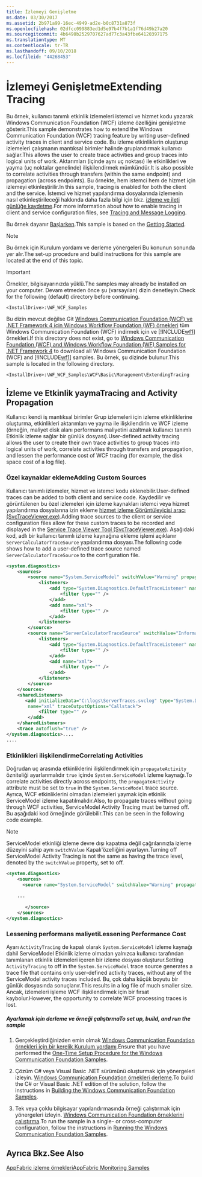 ```yaml
---
title: İzlemeyi Genişletme
ms.date: 03/30/2017
ms.assetid: 2b971a99-16ec-4949-ad2e-b0c8731a873f
ms.openlocfilehash: 02dfcc099883ed1d5e97b4f7b1a1f76d49b27a20
ms.sourcegitcommit: 4b6490b2529707627ad77c3a43fbe64120397175
ms.translationtype: MT
ms.contentlocale: tr-TR
ms.lasthandoff: 09/10/2018
ms.locfileid: "44268453"
---
```

# <a name="extending-tracing"></a><span data-ttu-id="5b7e5-102">İzlemeyi Genişletme</span><span class="sxs-lookup"><span data-stu-id="5b7e5-102">Extending Tracing</span></span>
<span data-ttu-id="5b7e5-103">Bu örnek, kullanıcı tanımlı etkinlik izlemeleri istemci ve hizmet kodu yazarak Windows Communication Foundation (WCF) izleme özelliğini genişletme gösterir.</span><span class="sxs-lookup"><span data-stu-id="5b7e5-103">This sample demonstrates how to extend the Windows Communication Foundation (WCF) tracing feature by writing user-defined activity traces in client and service code.</span></span> <span data-ttu-id="5b7e5-104">Bu izleme etkinliklerin oluşturup izlemeleri çalışmanın mantıksal birimler halinde gruplandırmak kullanıcı sağlar.</span><span class="sxs-lookup"><span data-stu-id="5b7e5-104">This allows the user to create trace activities and group traces into logical units of work.</span></span> <span data-ttu-id="5b7e5-105">Aktarımları (içinde aynı uç noktası) ile etkinlikleri ve yayma (uç noktalar genelinde) ilişkilendirmek mümkündür.</span><span class="sxs-lookup"><span data-stu-id="5b7e5-105">It is also possible to correlate activities through transfers (within the same endpoint) and propagation (across endpoints).</span></span> <span data-ttu-id="5b7e5-106">Bu örnekte, hem istemci hem de hizmet için izlemeyi etkinleştirilir.</span><span class="sxs-lookup"><span data-stu-id="5b7e5-106">In this sample, tracing is enabled for both the client and the service.</span></span> <span data-ttu-id="5b7e5-107">İstemci ve hizmet yapılandırma dosyalarında izlemenin nasıl etkinleştirileceği hakkında daha fazla bilgi için bkz. [izleme ve ileti günlüğe kaydetme](../../../../docs/framework/wcf/samples/tracing-and-message-logging.md).</span><span class="sxs-lookup"><span data-stu-id="5b7e5-107">For more information about how to enable tracing in client and service configuration files, see [Tracing and Message Logging](../../../../docs/framework/wcf/samples/tracing-and-message-logging.md).</span></span>  
  
 <span data-ttu-id="5b7e5-108">Bu örnek dayanır [Başlarken](../../../../docs/framework/wcf/samples/getting-started-sample.md).</span><span class="sxs-lookup"><span data-stu-id="5b7e5-108">This sample is based on the [Getting Started](../../../../docs/framework/wcf/samples/getting-started-sample.md).</span></span>  
  
> [!NOTE]
>  <span data-ttu-id="5b7e5-109">Bu örnek için Kurulum yordamı ve derleme yönergeleri Bu konunun sonunda yer alır.</span><span class="sxs-lookup"><span data-stu-id="5b7e5-109">The set-up procedure and build instructions for this sample are located at the end of this topic.</span></span>  
  
> [!IMPORTANT]
>  <span data-ttu-id="5b7e5-110">Örnekler, bilgisayarınızda yüklü.</span><span class="sxs-lookup"><span data-stu-id="5b7e5-110">The samples may already be installed on your computer.</span></span> <span data-ttu-id="5b7e5-111">Devam etmeden önce şu (varsayılan) dizin denetleyin.</span><span class="sxs-lookup"><span data-stu-id="5b7e5-111">Check for the following (default) directory before continuing.</span></span>  
>   
>  `<InstallDrive>:\WF_WCF_Samples`  
>   
>  <span data-ttu-id="5b7e5-112">Bu dizin mevcut değilse Git [Windows Communication Foundation (WCF) ve .NET Framework 4 için Windows Workflow Foundation (WF) örnekleri](https://go.microsoft.com/fwlink/?LinkId=150780) tüm Windows Communication Foundation (WCF) indirmek için ve [!INCLUDE[wf1](../../../../includes/wf1-md.md)] örnekleri.</span><span class="sxs-lookup"><span data-stu-id="5b7e5-112">If this directory does not exist, go to [Windows Communication Foundation (WCF) and Windows Workflow Foundation (WF) Samples for .NET Framework 4](https://go.microsoft.com/fwlink/?LinkId=150780) to download all Windows Communication Foundation (WCF) and [!INCLUDE[wf1](../../../../includes/wf1-md.md)] samples.</span></span> <span data-ttu-id="5b7e5-113">Bu örnek, şu dizinde bulunur.</span><span class="sxs-lookup"><span data-stu-id="5b7e5-113">This sample is located in the following directory.</span></span>  
>   
>  `<InstallDrive>:\WF_WCF_Samples\WCF\Basic\Management\ExtendingTracing`  
  
## <a name="tracing-and-activity-propagation"></a><span data-ttu-id="5b7e5-114">İzleme ve Etkinlik yayma</span><span class="sxs-lookup"><span data-stu-id="5b7e5-114">Tracing and Activity Propagation</span></span>  
 <span data-ttu-id="5b7e5-115">Kullanıcı kendi iş mantıksal birimler Grup izlemeleri için izleme etkinliklerine oluşturma, etkinlikleri aktarımları ve yayma ile ilişkilendirin ve WCF izleme (örneğin, maliyet disk alanı performans maliyetini azaltmak kullanıcı tanımlı Etkinlik izleme sağlar bir günlük dosyası).</span><span class="sxs-lookup"><span data-stu-id="5b7e5-115">User-defined activity tracing allows the user to create their own trace activities to group traces into logical units of work, correlate activities through transfers and propagation, and lessen the performance cost of WCF tracing (for example, the disk space cost of a log file).</span></span>  
  
### <a name="adding-custom-sources"></a><span data-ttu-id="5b7e5-116">Özel kaynaklar ekleme</span><span class="sxs-lookup"><span data-stu-id="5b7e5-116">Adding Custom Sources</span></span>  
 <span data-ttu-id="5b7e5-117">Kullanıcı tanımlı izlemeler, hizmet ve istemci kodu eklenebilir.</span><span class="sxs-lookup"><span data-stu-id="5b7e5-117">User-defined traces can be added to both client and service code.</span></span> <span data-ttu-id="5b7e5-118">Kaydedilir ve görüntülenen bu özel izlemeleri için izleme kaynakları istemci veya hizmet yapılandırma dosyalarına izin ekleme [hizmet izleme Görüntüleyicisi aracı (SvcTraceViewer.exe)](../../../../docs/framework/wcf/service-trace-viewer-tool-svctraceviewer-exe.md).</span><span class="sxs-lookup"><span data-stu-id="5b7e5-118">Adding trace sources to the client or service configuration files allow for these custom traces to be recorded and displayed in the [Service Trace Viewer Tool (SvcTraceViewer.exe)](../../../../docs/framework/wcf/service-trace-viewer-tool-svctraceviewer-exe.md).</span></span> <span data-ttu-id="5b7e5-119">Aşağıdaki kod, adlı bir kullanıcı tanımlı izleme kaynağına ekleme işlemi açıklanır `ServerCalculatorTraceSource` yapılandırma dosyası.</span><span class="sxs-lookup"><span data-stu-id="5b7e5-119">The following code shows how to add a user-defined trace source named `ServerCalculatorTraceSource` to the configuration file.</span></span>  
  
```xml  
<system.diagnostics>  
    <sources>  
        <source name="System.ServiceModel" switchValue="Warning" propagateActivity="true">  
            <listeners>  
                <add type="System.Diagnostics.DefaultTraceListener" name="Default">  
                    <filter type="" />  
                </add>  
                <add name="xml">  
                    <filter type="" />  
                </add>  
            </listeners>  
        </source>  
        <source name="ServerCalculatorTraceSource" switchValue="Information,ActivityTracing">  
            <listeners>  
                <add type="System.Diagnostics.DefaultTraceListener" name="Default">  
                    <filter type="" />  
                </add>  
                <add name="xml">  
                    <filter type="" />  
                </add>  
            </listeners>  
        </source>  
    </sources>  
    <sharedListeners>  
       <add initializeData="C:\logs\ServerTraces.svclog" type="System.Diagnostics.XmlWriterTraceListener"  
        name="xml" traceOutputOptions="Callstack">  
            <filter type="" />  
        </add>  
    </sharedListeners>  
    <trace autoflush="true" />  
</system.diagnostics>....  
....  
```  
  
### <a name="correlating-activities"></a><span data-ttu-id="5b7e5-120">Etkinlikleri ilişkilendirme</span><span class="sxs-lookup"><span data-stu-id="5b7e5-120">Correlating Activities</span></span>  
 <span data-ttu-id="5b7e5-121">Doğrudan uç arasında etkinliklerini ilişkilendirmek için `propagateActivity` özniteliği ayarlanmalıdır `true` içinde `System.ServiceModel` izleme kaynağı.</span><span class="sxs-lookup"><span data-stu-id="5b7e5-121">To correlate activities directly across endpoints, the `propagateActivity` attribute must be set to `true` in the `System.ServiceModel` trace source.</span></span> <span data-ttu-id="5b7e5-122">Ayrıca, WCF etkinliklerini olmadan izlemeleri yaymak için etkinlik ServiceModel izleme kapatılmalıdır.</span><span class="sxs-lookup"><span data-stu-id="5b7e5-122">Also, to propagate traces without going through WCF activities, ServiceModel Activity Tracing must be turned off.</span></span> <span data-ttu-id="5b7e5-123">Bu aşağıdaki kod örneğinde görülebilir.</span><span class="sxs-lookup"><span data-stu-id="5b7e5-123">This can be seen in the following code example.</span></span>  
  
> [!NOTE]
>  <span data-ttu-id="5b7e5-124">ServiceModel etkinliği izleme devre dışı kapatma değil çağrılarınızla izleme düzeyini sahip aynı `switchValue` Kapalı'özelliğini ayarlayın.</span><span class="sxs-lookup"><span data-stu-id="5b7e5-124">Turning off ServiceModel Activity Tracing is not the same as having the trace level, denoted by the `switchValue` property, set to off.</span></span>  
  
```xml  
<system.diagnostics>  
    <sources>  
      <source name="System.ServiceModel" switchValue="Warning" propagateActivity="true">  
  
    ...  
  
       </source>  
    </sources>  
</system.diagnostics>  
```  
  
### <a name="lessening-performance-cost"></a><span data-ttu-id="5b7e5-125">Lessening performans maliyeti</span><span class="sxs-lookup"><span data-stu-id="5b7e5-125">Lessening Performance Cost</span></span>  
 <span data-ttu-id="5b7e5-126">Ayarı `ActivityTracing` de kapalı olarak `System.ServiceModel` izleme kaynağı dahil ServiceModel Etkinlik izleme olmadan yalnızca kullanıcı tarafından tanımlanan etkinlik izlemeleri içeren bir izleme dosyası oluşturur.</span><span class="sxs-lookup"><span data-stu-id="5b7e5-126">Setting `ActivityTracing` to off in the `System.ServiceModel` trace source generates a trace file that contains only user-defined activity traces, without any of the ServiceModel activity traces included.</span></span> <span data-ttu-id="5b7e5-127">Bu, çok daha küçük boyutu bir günlük dosyasında sonuçlanır.</span><span class="sxs-lookup"><span data-stu-id="5b7e5-127">This results in a log file of much smaller size.</span></span> <span data-ttu-id="5b7e5-128">Ancak, izlemeleri işleme WCF ilişkilendirmek için bir fırsat kaybolur.</span><span class="sxs-lookup"><span data-stu-id="5b7e5-128">However, the opportunity to correlate WCF processing traces is lost.</span></span>  
  
##### <a name="to-set-up-build-and-run-the-sample"></a><span data-ttu-id="5b7e5-129">Ayarlamak için derleme ve örneği çalıştırma</span><span class="sxs-lookup"><span data-stu-id="5b7e5-129">To set up, build, and run the sample</span></span>  
  
1.  <span data-ttu-id="5b7e5-130">Gerçekleştirdiğinizden emin olmak [Windows Communication Foundation örnekleri için bir kerelik Kurulum yordamı](../../../../docs/framework/wcf/samples/one-time-setup-procedure-for-the-wcf-samples.md).</span><span class="sxs-lookup"><span data-stu-id="5b7e5-130">Ensure that you have performed the [One-Time Setup Procedure for the Windows Communication Foundation Samples](../../../../docs/framework/wcf/samples/one-time-setup-procedure-for-the-wcf-samples.md).</span></span>  
  
2.  <span data-ttu-id="5b7e5-131">Çözüm C# veya Visual Basic .NET sürümünü oluşturmak için yönergeleri izleyin. [Windows Communication Foundation örnekleri derleme](../../../../docs/framework/wcf/samples/building-the-samples.md).</span><span class="sxs-lookup"><span data-stu-id="5b7e5-131">To build the C# or Visual Basic .NET edition of the solution, follow the instructions in [Building the Windows Communication Foundation Samples](../../../../docs/framework/wcf/samples/building-the-samples.md).</span></span>  
  
3.  <span data-ttu-id="5b7e5-132">Tek veya çoklu bilgisayar yapılandırmasında örneği çalıştırmak için yönergeleri izleyin. [Windows Communication Foundation örneklerini çalıştırma](../../../../docs/framework/wcf/samples/running-the-samples.md).</span><span class="sxs-lookup"><span data-stu-id="5b7e5-132">To run the sample in a single- or cross-computer configuration, follow the instructions in [Running the Windows Communication Foundation Samples](../../../../docs/framework/wcf/samples/running-the-samples.md).</span></span>  
  
## <a name="see-also"></a><span data-ttu-id="5b7e5-133">Ayrıca Bkz.</span><span class="sxs-lookup"><span data-stu-id="5b7e5-133">See Also</span></span>  
 [<span data-ttu-id="5b7e5-134">AppFabric izleme örnekleri</span><span class="sxs-lookup"><span data-stu-id="5b7e5-134">AppFabric Monitoring Samples</span></span>](https://go.microsoft.com/fwlink/?LinkId=193959)

